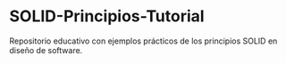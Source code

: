 # SOLID-Principios-Tutorial
Repositorio educativo con ejemplos prácticos de los principios SOLID en diseño de software.
